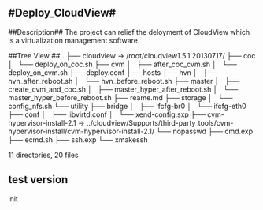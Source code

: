 #Deploy_CloudView#
----
##Description##
The project can relief the deloyment  of CloudView which is a virtualization management software.

##Tree View ##
.
├── cloudview -> /root/cloudview1.5.1.20130717/
├── coc
│   └── deploy_on_coc.sh
├── cvm
│   ├── after_coc_cvm.sh
│   └── deploy_on_cvm.sh
├── deploy.conf
├── hosts
├── hvn
│   ├── hvn_after_reboot.sh
│   └── hvn_before_reboot.sh
├── master
│   ├── create_cvm_and_coc.sh
│   ├── master_hyper_after_reboot.sh
│   └── master_hyper_before_reboot.sh
├── reame.md
├── storage
│   └── config_nfs.sh
└── utility
    ├── bridge
    │   ├── ifcfg-br0
    │   └── ifcfg-eth0
    ├── conf
    │   ├── libvirtd.conf
    │   └── xend-config.sxp
    ├── cvm-hypervisor-install-2.1 -> ../cloudview/Supports/third-party_tools/cvm-hypervisor-install/cvm-hypervisor-install-2.1/
    └── nopasswd
        ├── cmd.exp
        ├── ecmd.sh
        ├── ssh.exp
        └── xmakessh

11 directories, 20 files

## test version ##
init 
